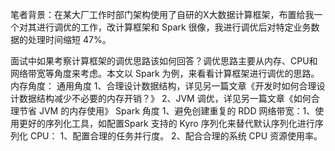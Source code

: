 笔者背景：在某大厂工作时部门架构使用了自研的X大数据计算框架，布置给我一个对其进行调优的工作，改计算框架和 Spark 很像，我进行调优后对特定业务数据的处理时间缩短 47%。

面试中如果考察计算框架的调优思路该如何回答？调优思路主要从内存、CPU和网络带宽等角度来考虑。本文以 Spark 为例，来看看计算框架进行调优的思路。
内存角度：
通用角度
1、合理设计数据结构，详见另一篇文章《开发时如何合理设计数据结构减少不必要的内存开销？》
2、JVM 调优，详见另一篇文章《如何合理节省 JVM 的内存使用》
Spark 角度
1、避免创建重复的 RDD
网络带宽：1、使用更好的序列化工具，如配置Spark 支持的 Kyro 序列化来替代默认序列化进行序列化
CPU： 
1、配置合理的任务并行度。
2、配合合理的系统 CPU 资源使用率。
